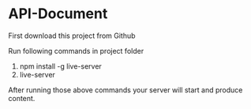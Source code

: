 # API-Document

First download this project from Github

Run following commands in project folder

1.  npm install -g live-server
2.  live-server

After running those above commands your server will start and produce content.
